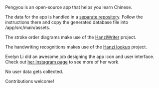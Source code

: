Pengyou is an open-source app that helps you learn Chinese.

The data for the app is handled in a [separate repository](https://github.com/Mr-Pepe/pengyou_data_generator). Follow the instructions there and copy the generated database file into /app/src/main/assets.

The stroke order diagrams make use of the [HanziWriter](https://hanziwriter.org/) project.

The handwriting recognitions makes use of the [Hanzi lookup](https://gugray.github.io/hanzi_lookup/) project.

Evelyn Li did an awesome job designing the app icon and user interface. Check out [her Instagram page](https://www.instagram.com/evelyncplum/) to see more of her work.

No user data gets collected.

Contributions welcome!
